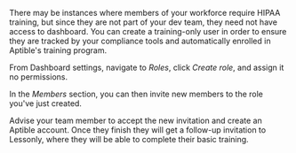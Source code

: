 There may be instances where members of your workforce require HIPAA training, but since they are not part of your dev team, they need not have access to dashboard.  You can create a training-only user in order to ensure they are tracked by your compliance tools and automatically enrolled in Aptible's training program.

From Dashboard settings, navigate to _Roles_, click _Create role_, and assign it no permissions.

In the _Members_ section, you can then invite new members to the role you've just created.   

Advise your team member to accept the new invitation and create an Aptible account.  Once they finish they will get a follow-up invitation to Lessonly, where they will be able to complete their basic training.
